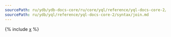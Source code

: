 ```yaml
---
sourcePath: ru/ydb/ydb-docs-core/ru/core/yql/reference/yql-docs-core-2/syntax/join.md
sourcePath: ru/ydb/yql/reference/yql-docs-core-2/syntax/join.md
---
```


{% include [x](_includes/join.md) %}

